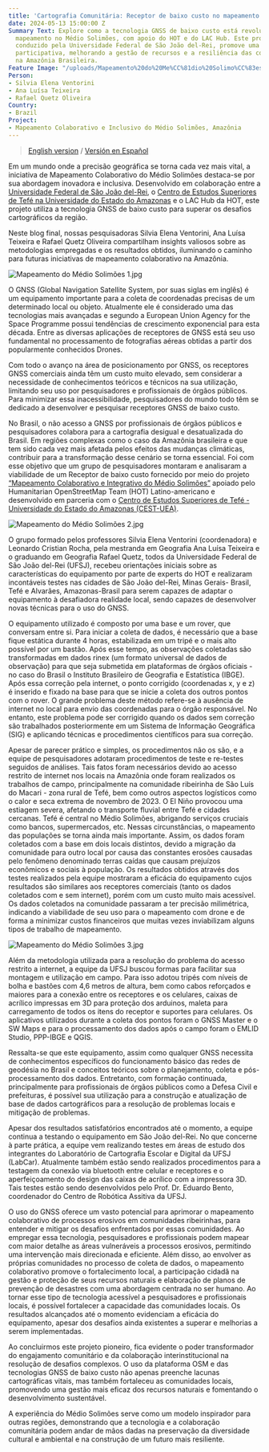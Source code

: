 ```yaml
---
title: 'Cartografia Comunitária: Receptor de baixo custo no mapeamento do Médio Solimões'
date: 2024-05-13 15:00:00 Z
Summary Text: Explore como a tecnologia GNSS de baixo custo está revolucionando o
  mapeamento no Médio Solimões, com apoio do HOT e do LAC Hub. Este projeto inovador,
  conduzido pela Universidade Federal de São João del-Rei, promove uma cartografia
  participativa, melhorando a gestão de recursos e a resiliência das comunidades ribeirinhas
  na Amazônia Brasileira.
Feature Image: "/uploads/Mapeamento%20do%20Me%CC%81dio%20Solimo%CC%83es.jpg"
Person:
- Silvia Elena Ventorini
- Ana Luísa Teixeira
- Rafael Quetz Oliveira
Country:
- Brazil
Project:
- Mapeamento Colaborativo e Inclusivo do Médio Solimões, Amazônia
---
```


> [English version](https://www.hotosm.org/updates/community-cartography-low-cost-gnss-receiver-in-the-mapping-of-medio-solimoes/) / [Versión en Español](https://www.hotosm.org/updates/cartografia-comunitaria-receptor-de-bajo-costo-en-el-mapeo-del-medio-solimoes/)

Em um mundo onde a precisão geográfica se torna cada vez mais vital, a iniciativa de Mapeamento Colaborativo do Médio Solimões destaca-se por sua abordagem inovadora e inclusiva. Desenvolvido em colaboração entre a [Universidade Federal de São João del-Rei](https://www.ufsj.edu.br/), o [Centro de Estudos Superiores de Tefé na Universidade do Estado do Amazonas](https://avauea.uea.edu.br/course/index.php?categoryid=210) e o LAC Hub da HOT, este projeto utiliza a tecnologia GNSS de baixo custo para superar os desafios cartográficos da região.

Neste blog final, nossas pesquisadoras Silvia Elena Ventorini, Ana Luísa Teixeira e Rafael Quetz Oliveira compartilham insights valiosos sobre as metodologias empregadas e os resultados obtidos, iluminando o caminho para futuras iniciativas de mapeamento colaborativo na Amazônia.

![Mapeamento do Médio Solimões 1.jpg](/uploads/Mapeamento%20do%20Me%CC%81dio%20Solimo%CC%83es%201.jpg)

O GNSS (Global Navigation Satellite System, por suas siglas em inglês) é um equipamento importante para a coleta de coordenadas precisas de um determinado local ou objeto. Atualmente ele é considerado uma das tecnologias mais avançadas e segundo a European Union Agency for the Space Programme possui tendências de crescimento exponencial para esta década. Entre as diversas aplicações de receptores de GNSS está seu uso fundamental no processamento de fotografias aéreas obtidas a partir dos popularmente conhecidos Drones.

Com todo o avanço na área de posicionamento por GNSS, os receptores GNSS comerciais ainda têm um custo muito elevado, sem considerar a necessidade de conhecimentos teóricos e técnicos na sua utilização, limitando seu uso por pesquisadores e profissionais de órgãos públicos. Para minimizar essa inacessibilidade, pesquisadores do mundo todo têm se dedicado a desenvolver e pesquisar receptores GNSS de baixo custo.

No Brasil, o não acesso a GNSS por profissionais de órgãos públicos e pesquisadores colabora para a cartografia desigual e desatualizada do Brasil. Em regiões complexas como o caso da Amazônia brasileira e que tem sido cada vez mais afetada pelos efeitos das mudanças climáticas, contribuir para a transformação desse cenário se torna essencial. Foi com esse objetivo que um grupo de pesquisadores montaram e analisaram a viabilidade de um Receptor de baixo custo fornecido por meio do projeto [“Mapeamento Colaborativo e Integrativo do Médio Solimões”](https://www.hotosm.org/projects/collaborative-and-inclusive-mapping-of-the-middle-solimoes/) apoiado pelo Humanitarian OpenStreetMap Team (HOT) Latino-americano e desenvolvido em parceria com o [Centro de Estudos Superiores de Tefé - Universidade do Estado do Amazonas (CEST-UEA)](https://avauea.uea.edu.br/course/index.php?categoryid=210).

![Mapeamento do Médio Solimões 2.jpg](/uploads/Mapeamento%20do%20Me%CC%81dio%20Solimo%CC%83es%202.jpg)

O grupo formado pelos professores Silvia Elena Ventorini (coordenadora) e Leonardo Cristian Rocha, pela mestranda em Geografia Ana Luísa Teixeira e o graduando em Geografia Rafael Quetz, todos da Universidade Federal de São João del-Rei (UFSJ), recebeu orientações iniciais sobre as características do equipamento por parte de experts do HOT e realizaram incontáveis testes nas cidades de São João del-Rei, Minas Gerais- Brasil, Tefé e Alvarães, Amazonas-Brasil para serem capazes de adaptar o equipamento à desafiadora realidade local, sendo capazes de desenvolver novas técnicas para o uso do GNSS.

O equipamento utilizado é composto por uma base e um rover, que conversam entre si. Para iniciar a coleta de dados, é necessário que a base fique estática durante 4 horas, estabilizada em um tripé e o mais alto possível por um bastão. Após esse tempo, as observações coletadas são transformadas em dados rinex (um formato universal de dados de observação) para que seja submetida em plataformas de órgãos oficiais - no caso do Brasil o Instituto Brasileiro de Geografia e Estatística (IBGE). Após essa correção pela internet, o ponto corrigido (coordenadas x, y e z) é inserido e fixado na base para que se inicie a coleta dos outros pontos com o rover. O grande problema deste método refere-se à ausência de internet no local para envio das coordenadas para o órgão responsável. No entanto, este problema pode ser corrigido quando os dados sem correção são trabalhados posteriormente em um Sistema de Informação Geográfica (SIG) e aplicando técnicas e procedimentos científicos para sua correção.

Apesar de parecer prático e simples, os procedimentos não os são, e a equipe de pesquisadores adotaram procedimentos de teste e re-testes seguidos de análises. Tais fatos foram necessários devido ao acesso restrito de internet nos locais na Amazônia onde foram realizados os trabalhos de campo, principalmente na comunidade ribeirinha de São Luís do Macari - zona rural de Tefé, bem como outros aspectos logísticos como o calor e seca extrema de novembro de 2023. O El Niño provocou uma estiagem severa, afetando o transporte fluvial entre Tefé e cidades cercanas. Tefé é central no Médio Solimões, abrigando serviços cruciais como bancos, supermercados, etc. Nessas circunstâncias, o mapeamento das populações se torna ainda mais importante. Assim, os dados foram coletados com a base em dois locais distintos, devido a migração da comunidade para outro local por causa das constantes erosões causadas pelo fenômeno denominado terras caídas que causam prejuízos econômicos e sociais à população. Os resultados obtidos através dos testes realizados pela equipe mostraram a eficácia do equipamento cujos resultados são similares aos receptores comerciais (tanto os dados coletados com e sem internet), porém com um custo muito mais acessível. Os dados coletados na comunidade passaram a ter precisão milimétrica, indicando a viabilidade de seu uso para o mapeamento com drone e de forma a minimizar custos financeiros que muitas vezes inviabilizam alguns tipos de trabalho de mapeamento.

![Mapeamento do Médio Solimões 3.jpg](/uploads/Mapeamento%20do%20Me%CC%81dio%20Solimo%CC%83es%203.jpg)

Além da metodologia utilizada para a resolução do problema do acesso restrito a internet, a equipe da UFSJ buscou formas para facilitar sua montagem e utilização em campo. Para isso adotou tripés com níveis de bolha e bastões com 4,6 metros de altura, bem como cabos reforçados e maiores para a conexão entre os receptores e os celulares, caixas de acrílico impressas em 3D para proteção dos arduinos, maleta para carregamento de todos os itens do receptor e suportes para celulares. Os aplicativos utilizados durante a coleta dos pontos foram o GNSS Master e o SW Maps e para o processamento dos dados após o campo foram o EMLID Studio, PPP-IBGE e QGIS.

Ressalta-se que este equipamento, assim como qualquer GNSS necessita de conhecimentos específicos do funcionamento básico das redes de geodésia no Brasil e conceitos teóricos sobre o planejamento, coleta e pós-processamento dos dados. Entretanto, com formação continuada, principalmente para profissionais de órgãos públicos como a Defesa Civil e prefeituras, é possível sua utilização para a construção e atualização de base de dados cartográficos para a resolução de problemas locais e mitigação de problemas.

Apesar dos resultados satisfatórios encontrados até o momento, a equipe continua a testando o equipamento em São João del-Rei. No que concerne à parte prática, a equipe vem realizando testes em áreas de estudo dos integrantes do Laboratório de Cartografia Escolar e Digital da UFSJ (LabCar). Atualmente também estão sendo realizados procedimentos para a testagem da conexão via bluetooth entre celular e receptores e o aperfeiçoamento do design das caixas de acrílico com a impressora 3D. Tais testes estão sendo desenvolvidos pelo Prof. Dr. Eduardo Bento, coordenador do Centro de Robótica Assitiva da UFSJ.

O uso do GNSS oferece um vasto potencial para aprimorar o mapeamento colaborativo de processos erosivos em  comunidades ribeirinhas, para entender e mitigar os desafios enfrentados por essas comunidades. Ao empregar essa tecnologia,  pesquisadores e profissionais podem mapear com maior detalhe as áreas vulneráveis a processos erosivos, permitindo uma intervenção mais direcionada e eficiente. Além disso, ao envolver as próprias comunidades no processo de coleta de dados, o mapeamento colaborativo promove o fortalecimento local, a participação cidadã na gestão e proteção de seus recursos naturais e elaboração de planos de prevenção de desastres com uma abordagem centrada no ser humano. Ao tornar esse tipo de tecnologia acessível a pesquisadores e profissionais locais, é possível fortalecer a capacidade das comunidades locais. Os resultados alcançados até o momento evidenciam a eficácia do equipamento, apesar dos desafios ainda existentes a superar e melhorias a serem implementadas.

Ao concluirmos este projeto pioneiro, fica evidente o poder transformador do engajamento comunitário e da colaboração interinstitucional na resolução de desafios complexos. O uso da plataforma OSM e das tecnologias GNSS de baixo custo não apenas preenche lacunas cartográficas vitais, mas também fortaleceu as comunidades locais, promovendo uma gestão mais eficaz dos recursos naturais e fomentando o desenvolvimento sustentável. 

A experiência do Médio Solimões serve como um modelo inspirador para outras regiões, demonstrando que a tecnologia e a colaboração comunitária podem andar de mãos dadas na preservação da diversidade cultural e ambiental e na construção de um futuro mais resiliente.